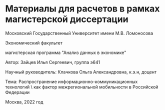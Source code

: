 # Материалы для расчетов в рамках магистерской диссертации



Московский Государственный Университет имени М.В. Ломоносова

Экономический факультет

магистерская программа "Анализ данных в экономике"

Автор: Зайцев Илья Сергеевич, группа э641

Научный руководитель: Клачкова Ольга Александровна, к.э.н, доцент

Тема: Распространение информационно-коммуникационных технологий \\
как фактор межрегиональной мобильности в Российской Федерации

Москва, 2022 год

